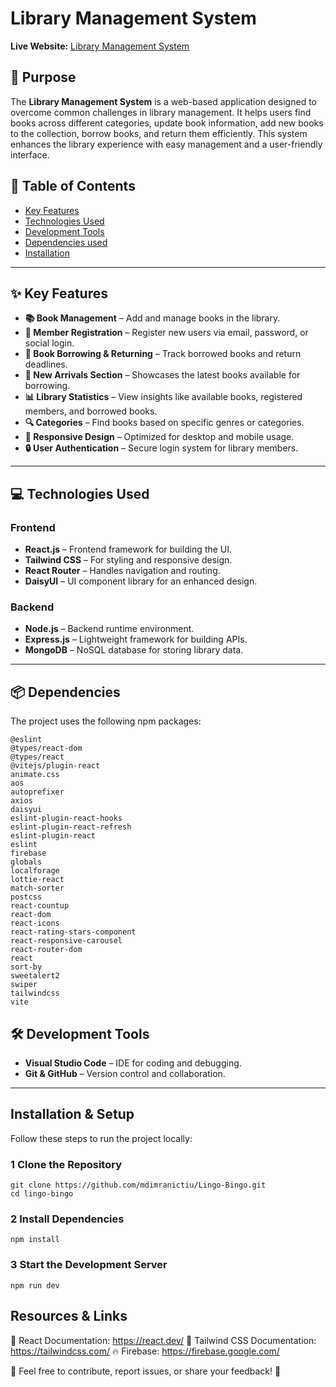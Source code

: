 # Library Management System

**Live Website:** [Library Management System](https://library-management-syste-4cae8.web.app/)

## 📌 Purpose

The **Library Management System** is a web-based application designed to overcome common challenges in library management. It helps users find books across different categories, update book information, add new books to the collection, borrow books, and return them efficiently. This system enhances the library experience with easy management and a user-friendly interface.

## 📖 Table of Contents

- [Key Features](#key-features)
- [Technologies Used](#technologies-used)
- [Development Tools](#development-tools)
- [Dependencies used](#dependencies-used)
- [Installation](#installation)


---

## ✨ Key Features

- **📚 Book Management** – Add and manage books in the library.
- **📝 Member Registration** – Register new users via email, password, or social login.
- **📖 Book Borrowing & Returning** – Track borrowed books and return deadlines.
- **📢 New Arrivals Section** – Showcases the latest books available for borrowing.
- **📊 Library Statistics** – View insights like available books, registered members, and borrowed books.
- **🔍 Categories** – Find books based on specific genres or categories.
- **📱 Responsive Design** – Optimized for desktop and mobile usage.
- **🔒 User Authentication** – Secure login system for library members.

---

## 💻 Technologies Used

### **Frontend**
- **React.js** – Frontend framework for building the UI.
- **Tailwind CSS** – For styling and responsive design.
- **React Router** – Handles navigation and routing.
- **DaisyUI** – UI component library for an enhanced design.

### **Backend**
- **Node.js** – Backend runtime environment.
- **Express.js** – Lightweight framework for building APIs.
- **MongoDB** – NoSQL database for storing library data.

---

## 📦 Dependencies  
The project uses the following npm packages:  
```
@eslint
@types/react-dom
@types/react
@vitejs/plugin-react
animate.css
aos
autoprefixer
axios
daisyui
eslint-plugin-react-hooks
eslint-plugin-react-refresh
eslint-plugin-react
eslint
firebase
globals
localforage
lottie-react
match-sorter
postcss
react-countup
react-dom
react-icons
react-rating-stars-component
react-responsive-carousel
react-router-dom
react
sort-by
sweetalert2
swiper
tailwindcss
vite
```

## 🛠 Development Tools

- **Visual Studio Code** – IDE for coding and debugging.
- **Git & GitHub** – Version control and collaboration.

---
##  Installation & Setup  
Follow these steps to run the project locally:  

### 1 Clone the Repository  
```
git clone https://github.com/mdimranictiu/Lingo-Bingo.git
cd lingo-bingo
```
### 2 Install Dependencies
```
npm install
```
### 3 Start the Development Server
```
npm run dev
```

 ## Resources & Links
📖 React Documentation: https://react.dev/
📖 Tailwind CSS Documentation: https://tailwindcss.com/
🔥 Firebase: https://firebase.google.com/

📌 Feel free to contribute, report issues, or share your feedback! 🚀

